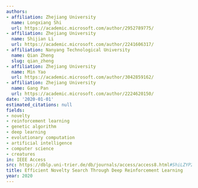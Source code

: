 ```yaml
---
authors:
- affiliation: Zhejiang University
  name: Longxiang Shi
  url: https://academic.microsoft.com/author/2952789775/
- affiliation: Zhejiang University
  name: Shijian Li
  url: https://academic.microsoft.com/author/2241606317/
- affiliation: Nanyang Technological University
  name: Qian Zheng
  slug: qian_zheng
- affiliation: Zhejiang University
  name: Min Yao
  url: https://academic.microsoft.com/author/3042859162/
- affiliation: Zhejiang University
  name: Gang Pan
  url: https://academic.microsoft.com/author/2224620150/
date: '2020-01-01'
estimated_citations: null
fields:
- novelty
- reinforcement learning
- genetic algorithm
- deep learning
- evolutionary computation
- artificial intelligence
- computer science
- creatures
in: IEEE Access
src: https://dblp.uni-trier.de/db/journals/access/access8.html#ShiLZYP20
title: Efficient Novelty Search Through Deep Reinforcement Learning
year: 2020
---
```

